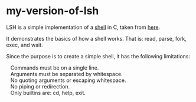 # my-version-of-lsh

LSH is a simple implementation of a [shell](https://en.wikipedia.org/wiki/Shell_(computing)) in C, taken from [here](https://github.com/brenns10/lsh).  

It demonstrates the basics of how a shell works. That is: read, parse, fork, exec, and wait.  

Since the purpose is to create a simple shell, it has the following limitations:  
  
&nbsp;&nbsp;&nbsp;Commands must be on a single line.  
&nbsp;&nbsp;&nbsp;Arguments must be separated by whitespace.  
&nbsp;&nbsp;&nbsp;No quoting arguments or escaping whitespace.  
&nbsp;&nbsp;&nbsp;No piping or redirection.  
&nbsp;&nbsp;&nbsp;Only builtins are: cd, help, exit.  
